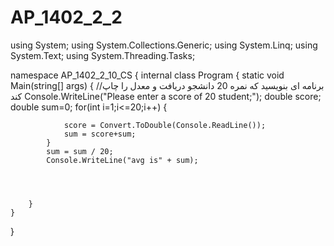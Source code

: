 # AP_1402_2_2
using System;
using System.Collections.Generic;
using System.Linq;
using System.Text;
using System.Threading.Tasks;

namespace AP_1402_2_10_CS
{
    internal class Program
    {
        static void Main(string[] args)
        { //برنامه ای بنویسید که نمره 20 دانشجو دریافت و معدل را چاپ کند 
            Console.WriteLine("Please enter a score of 20 student;");
            double score;
            double sum=0;
            for(int i=1;i<=20;i++)
            {

                score = Convert.ToDouble(Console.ReadLine());
                sum = score+sum;
            }
            sum = sum / 20;
            Console.WriteLine("avg is" + sum);




        }
    }
}
